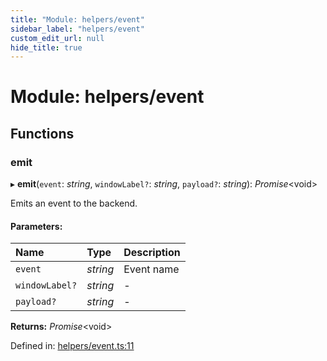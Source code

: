 ```yaml
---
title: "Module: helpers/event"
sidebar_label: "helpers/event"
custom_edit_url: null
hide_title: true
---
```


# Module: helpers/event

## Functions

### emit

▸ **emit**(`event`: *string*, `windowLabel?`: *string*, `payload?`: *string*): *Promise*<void\>

Emits an event to the backend.

#### Parameters:

Name | Type | Description |
:------ | :------ | :------ |
`event` | *string* | Event name   |
`windowLabel?` | *string* | - |
`payload?` | *string* | - |

**Returns:** *Promise*<void\>

Defined in: [helpers/event.ts:11](https://github.com/tauri-apps/tauri/blob/850a99a5/tooling/api/src/helpers/event.ts#L11)
